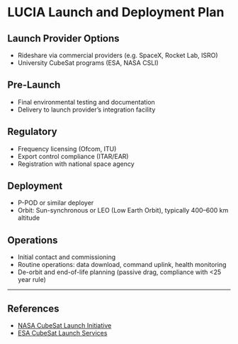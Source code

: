 # LUCIA Launch and Deployment Plan

## Launch Provider Options

- Rideshare via commercial providers (e.g. SpaceX, Rocket Lab, ISRO)
- University CubeSat programs (ESA, NASA CSLI)

## Pre-Launch

- Final environmental testing and documentation
- Delivery to launch provider’s integration facility

## Regulatory

- Frequency licensing (Ofcom, ITU)
- Export control compliance (ITAR/EAR)
- Registration with national space agency

## Deployment

- P-POD or similar deployer
- Orbit: Sun-synchronous or LEO (Low Earth Orbit), typically 400–600 km altitude

## Operations

- Initial contact and commissioning
- Routine operations: data download, command uplink, health monitoring
- De-orbit and end-of-life planning (passive drag, compliance with <25 year rule)

---

## References

- [NASA CubeSat Launch Initiative](https://www.nasa.gov/content/cubesat-launch-initiative)
- [ESA CubeSat Launch Services](https://www.esa.int/Education/CubeSats_-_Fly_Your_Satellite)